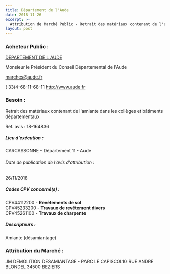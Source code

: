 ```yaml
---
title: Département de l'Aude
date: 2018-11-26
excerpt: >-
  Attribution de Marché Public - Retrait des matériaux contenant de l'amiante dans les collèges et bâtiments départementaux
layout: post
---
```


### Acheteur Public : 
<a href="/acheteur-33/siren-221100019"> DEPARTEMENT DE L AUDE</a><br/>

Monsieur le Président du Conseil Départemental de l'Aude

marches@aude.fr

( 33)4-68-11-68-11
http://www.aude.fr
### Besoin :

Retrait des matériaux contenant de l'amiante dans les collèges et bâtiments départementaux

Ref. avis : 18-164836


##### Lieu d'exécution :

CARCASSONNE - Département 11 - Aude

###### Date de publication de l'avis d'attribution : 
26/11/2018

##### Codes CPV concerné(s) :
CPV44112200 - **Revêtements de sol** <br/>
CPV45233200 - **Travaux de revêtement divers** <br/>
CPV45261100 - **Travaux de charpente** <br/>

##### Descripteurs :
Amiante (désamiantage) <br/>

### Attribution du Marché :
JM DEMOLITION DESAMIANTAGE - PARC LE CAPISCOL10 RUE ANDRE BLONDEL 34500 BEZIERS <br/>
